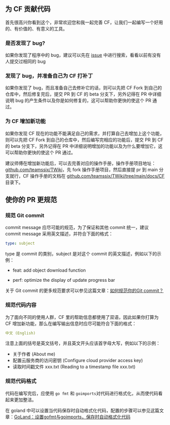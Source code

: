 ## 为 CF 贡献代码

首先很高兴你看到这个，非常欢迎您和我一起完善 CF，让我们一起编写一个好用的、有价值的、有意义的工具。

### 是否发现了 bug?

如果你发现了程序中的 bug，建议可以先在 [issue](https://github.com/teamssix/cf/issues) 中进行搜索，看看以前有没有人提交过相同的 bug

### 发现了 bug，并准备自己为 CF 打补丁

如果你发现了 bug，而且准备自己去修补它的话，则可以先把 CF Fork 到自己的仓库中，然后修复完后，提交 PR 到 CF 的 beta 分支下，另外记得在 PR 中详细说明 bug 的产生条件以及你是如何修复的，这可以帮助你更快的使这个 PR 通过。

### 为 CF 增加新功能

如果你发现 CF 现在的功能不能满足自己的需求，并打算自己去增加上这个功能，则可以先把 CF Fork 到自己的仓库中，然后编写完相应的功能后，提交 PR 到 CF 的 beta 分支下，另外记得在 PR 中详细说明增加的功能以及为什么要增加它，这可以帮助你更快的使这个 PR 通过。

建议师傅在增加新功能后，可以去完善对应的操作手册，操作手册项目地址：[github.com/teamssix/TWiki](https://github.com/teamssix/TWiki)，先 fork 操作手册项目，然后直接提 pr 到 main 分支就行，CF 操作手册的文档在 [github.com/teamssix/TWiki/tree/main/docs/CF](https://github.com/teamssix/TWiki/tree/main/docs/CF) 目录下。

## 使你的 PR 更规范

### 规范 Git commit

commit message 应尽可能的规范，为了保证和其他 commit 统一，建议 commit message 采用英文描述，并符合下面的格式：

```yaml
type: subject
```

type 是 commit 的类别，subject 是对这个 commit 的英文描述，例如以下的示例：

* feat: add object download function

* perf: optimize the display of update progress bar

关于 Git commit 的更多规范要求可以参见这篇文章：[如何规范你的Git commit？](https://zhuanlan.zhihu.com/p/182553920)

### 规范代码内容

为了面向不同的使用人群，CF 里的帮助信息都使用了双语，因此如果你打算为 CF 增加新功能，那么在编写输出信息时应尽可能符合下面的格式：

```yaml
中文 (English)
```

注意上面的括号是英文括号，并且英文开头应该首字母大写，例如以下的示例：

* 关于作者 (About me)
* 配置云服务商的访问密钥 (Configure cloud provider access key)
* 读取时间戳文件 xxx.txt (Reading to a timestamp file xxx.txt)

### 规范代码格式

代码在编写完后，应使用 `go fmt` 和 `goimports`对代码进行格式化，从而使代码看起来更加整洁。

在 goland 中可以设置当代码保存时自动格式化代码，配置的步骤可以参见这篇文章：[GoLand：设置gofmt与goimports，保存时自动格式化代码](https://blog.csdn.net/qq_32907195/article/details/116755338)